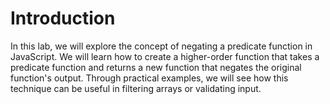 # Introduction

In this lab, we will explore the concept of negating a predicate function in JavaScript. We will learn how to create a higher-order function that takes a predicate function and returns a new function that negates the original function's output. Through practical examples, we will see how this technique can be useful in filtering arrays or validating input.
